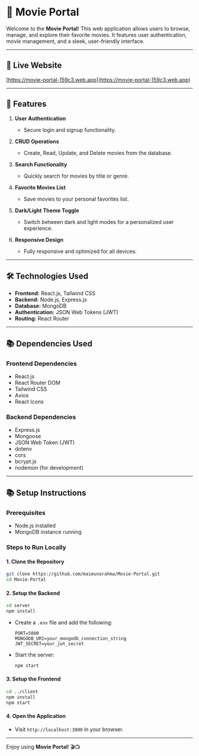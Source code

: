 # 🌟 Movie Portal  

Welcome to the **Movie Portal**! This web application allows users to browse, manage, and explore their favorite movies. It features user authentication, movie management, and a sleek, user-friendly interface.  

---

## 🚀 Live Website  
[https://movie-portal-159c3.web.app](https://movie-portal-159c3.web.app)

---

## 📝 Features  

1. **User Authentication**  
   - Secure login and signup functionality.  

2. **CRUD Operations**  
   - Create, Read, Update, and Delete movies from the database.  

3. **Search Functionality**  
   - Quickly search for movies by title or genre.  

4. **Favorite Movies List**  
   - Save movies to your personal favorites list.  

5. **Dark/Light Theme Toggle**  
   - Switch between dark and light modes for a personalized user experience.  

6. **Responsive Design**  
   - Fully responsive and optimized for all devices.  

---

## 🛠️ Technologies Used  

- **Frontend:** React.js, Tailwind CSS  
- **Backend:** Node.js, Express.js  
- **Database:** MongoDB  
- **Authentication:** JSON Web Tokens (JWT)  
- **Routing:** React Router  

---

## 📚 Dependencies Used  

### Frontend Dependencies  
- React.js  
- React Router DOM  
- Tailwind CSS  
- Axios  
- React Icons  

### Backend Dependencies  
- Express.js  
- Mongoose  
- JSON Web Token (JWT)  
- dotenv  
- cors  
- bcrypt.js  
- nodemon (for development)  

---

## 📚 Setup Instructions  

### Prerequisites  
- Node.js installed  
- MongoDB instance running  

### Steps to Run Locally  

#### 1. Clone the Repository  
```bash
git clone https://github.com/maimunarahma/Movie-Portal.git
cd Movie-Portal
```

#### 2. Setup the Backend  
```bash
cd server
npm install
```
- Create a `.env` file and add the following:
  ```
  PORT=5000
  MONGODB_URI=your_mongodb_connection_string
  JWT_SECRET=your_jwt_secret
  ```
- Start the server:
  ```bash
  npm start
  ```

#### 3. Setup the Frontend  
```bash
cd ../client
npm install
npm start
```

#### 4. Open the Application  
- Visit `http://localhost:3000` in your browser.  

---

Enjoy using **Movie Portal**! 🎬📺

